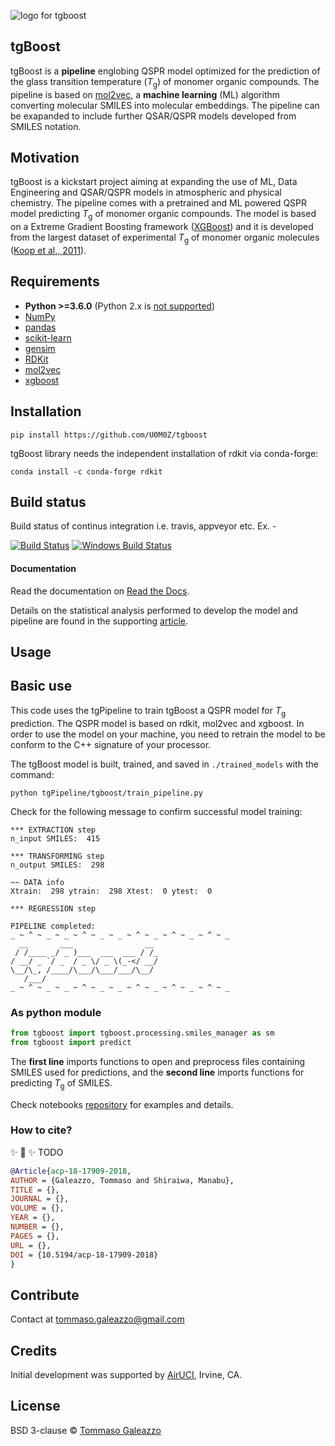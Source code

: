 ![logo for tgboost](./images/tgBoost_logo.png)


## tgBoost
tgBoost is a **pipeline** englobing QSPR model optimized for the prediction of the glass transition temperature (<em>T</em><sub>g</sub>) of monomer organic compounds. The pipeline is based on [mol2vec](https://mol2vec.readthedocs.io/en/latest/), a **machine learning** (ML) algorithm converting molecular SMILES into molecular embeddings. The pipeline can be exapanded to include further QSAR/QSPR models developed from SMILES notation.

## Motivation
tgBoost is a kickstart project aiming at expanding the use of ML, Data Engineering and QSAR/QSPR models in atmospheric and physical chemistry. The pipeline comes with a pretrained and ML powered QSPR model predicting <em>T</em><sub>g</sub> of monomer organic compounds. The model is based on a Extreme Gradient Boosting framework ([XGBoost](https://xgboost.readthedocs.io/en/stable/)) and it is developed from the largest dataset of experimental <em>T</em><sub>g</sub> of monomer organic molecules ([Koop et al., 2011](https://pubs.rsc.org/en/content/articlelanding/2011/cp/c1cp22617g)).

## Requirements
* **Python >=3.6.0** (Python 2.x is [not supported](http://www.python3statement.org/))
* [NumPy](http://www.numpy.org/)
* [pandas](http://pandas.pydata.org/)
* [scikit-learn](http://scikit-learn.org/stable/)
* [gensim](https://radimrehurek.com/gensim/)
* [RDKit](http://www.rdkit.org/docs/Install.html)
* [mol2vec](https://github.com/samoturk/mol2vec)
* [xgboost](https://pypi.org/project/xgboost/)

## Installation
`pip install https://github.com/U0M0Z/tgboost`

tgBoost library needs the independent installation of rdkit via conda-forge:

`conda install -c conda-forge rdkit`

## Build status
Build status of continus integration i.e. travis, appveyor etc. Ex. - 

[![Build Status](https://travis-ci.org/akashnimare/foco.svg?branch=master)](https://travis-ci.org/akashnimare/foco)
[![Windows Build Status](https://ci.appveyor.com/api/projects/status/github/akashnimare/foco?branch=master&svg=true)](https://ci.appveyor.com/project/akashnimare/foco/branch/master)

#### Documentation
Read the documentation on [Read the Docs](http://mol2vec.readthedocs.io/en/latest/).

Details on the statistical analysis performed to develop the model and pipeline are found in the supporting [article](https://acp.copernicus.org/articles/18/17909/2018/). 

## Usage
## Basic use
This code uses the tgPipeline to train tgBoost a QSPR model for <em>T</em><sub>g</sub> prediction. The QSPR model is based on rdkit, mol2vec and xgboost. In order to use the model on your machine, you need to retrain the model to be conform to the C++ signature of your processor. 

The tgBoost model is built, trained, and saved in ``` ./trained_models ``` with the command:
```
python tgPipeline/tgboost/train_pipeline.py
```

Check for the following message to confirm successful model training:

```
*** EXTRACTION step
n_input SMILES:  415 

*** TRANSFORMING step
n_output SMILES:  298 

~~ DATA info
Xtrain:  298 ytrain:  298 Xtest:  0 ytest:  0 

*** REGRESSION step

PIPELINE completed:
_ ~ ^ ~ _ ~ _ ~ ^ ~ _ ~ _ ~ ^ ~ _ ~ ^ ~ _ ~ ^ ~ _
  __       ___                __ 
 / /____ _/ _ )___  ___  ___ / /_
/ __/ _ `/ _  / _ \/ _ \(_-</ __/
\__/\_, /____/\___/\___/___/\__/ 
   /___/                         
_ ~ ^ ~ _ ~ _ ~ ^ ~ _ ~ _ ~ ^ ~ _ ~ ^ ~ _ ~ ^ ~ _
```



### As python module
```python
from tgboost import tgboost.processing.smiles_manager as sm
from tgboost import predict
```
The **first line** imports functions to open and preprocess files containing SMILES used for predictions, and the **second line** imports functions for predicting <em>T</em><sub>g</sub> of SMILES.

Check notebooks [repository](https://github.com/U0M0Z/tgpipe/tree/main/tgboost/notebooks) for examples and details. 

### How to cite?

✨ 🍰 ✨
TODO

```bib
@Article{acp-18-17909-2018,
AUTHOR = {Galeazzo, Tommaso and Shiraiwa, Manabu},
TITLE = {},
JOURNAL = {},
VOLUME = {},
YEAR = {},
NUMBER = {},
PAGES = {},
URL = {},
DOI = {10.5194/acp-18-17909-2018}
}
```

## Contribute
Contact at tommaso.galeazzo@gmail.com

## Credits
Initial development was supported by [AirUCI](https://airuci.uci.edu), Irvine, CA.

## License
BSD 3-clause © [Tommaso Galeazzo](https://www.tmsglz.com)
